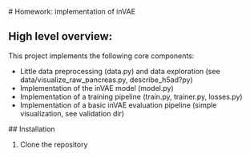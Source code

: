# Homework: implementation of inVAE

## High level overview:

This project implements the following core components:

- Little data preprocessing (data.py) and data exploration (see data/visualize_raw_pancreas.py, describe_h5ad?py)
- Implementation of the inVAE model (model.py)
- Implementation of a training pipeline (train.py, trainer.py, losses.py)
- Implementation of a basic inVAE evaluation pipeline (simple visualization, see validation dir)




## Installation

1. Clone the repository